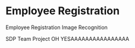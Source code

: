 # Employee Registration
Employee Registration Image Recognition

SDP Team Project
OH YESAAAAAAAAAAAAAAAA
